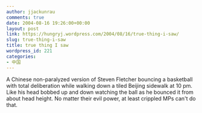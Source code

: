 ```yaml
---
author: jjackunrau
comments: true
date: 2004-08-16 19:26:00+00:00
layout: post
link: https://hungryj.wordpress.com/2004/08/16/true-thing-i-saw/
slug: true-thing-i-saw
title: true thing I saw
wordpress_id: 221
categories:
- 中国
---
```


A Chinese non-paralyzed version of Steven Fletcher bouncing a basketball with total deliberation while walking down a tiled Beijing sidewalk at 10 pm.  Like his head bobbed up and down watching the ball as he bounced it from about head height.  No matter their evil power, at least crippled MPs can't do that.
